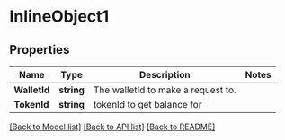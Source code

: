 # InlineObject1

## Properties

Name | Type | Description | Notes
------------ | ------------- | ------------- | -------------
**WalletId** | **string** | The walletId to make a request to. | 
**TokenId** | **string** | tokenId to get balance for | 

[[Back to Model list]](../README.md#documentation-for-models) [[Back to API list]](../README.md#documentation-for-api-endpoints) [[Back to README]](../README.md)


